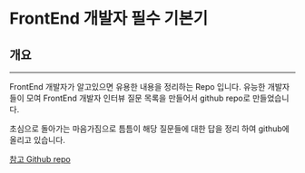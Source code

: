 # FrontEnd 개발자 필수 기본기

## 개요
-----
FrontEnd 개발자가 알고있으면 유용한 내용을 정리하는 Repo 입니다. 유능한 개발자들이 모여 FrontEnd 개발자 인터뷰 질문 목록을 만들어서 github repo로 만들었습니다.

초심으로 돌아가는 마음가짐으로 틈틈이 해당 질문들에 대한 답을 정리 하여 github에 올리고 있습니다.

[참고 Github repo](https://github.com/h5bp/Front-end-Developer-Interview-Questions)